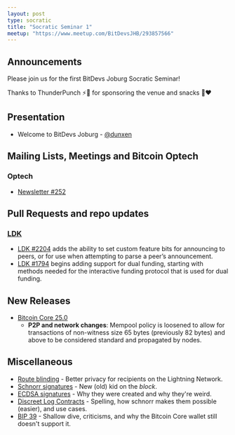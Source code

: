 ```yaml
---
layout: post
type: socratic
title: "Socratic Seminar 1"
meetup: "https://www.meetup.com/BitDevsJHB/293857566"
---
```


## Announcements

Please join us for the first BitDevs Joburg Socratic Seminar!

Thanks to ThunderPunch ⚡👊 for sponsoring the venue and snacks 🍕❤️

## Presentation

- Welcome to BitDevs Joburg - [@dunxen](https://github.com/dunxen)

## Mailing Lists, Meetings and Bitcoin Optech

### Optech
- [Newsletter #252](https://bitcoinops.org/en/newsletters/2023/05/24/)

## Pull Requests and repo updates

### [LDK](https://github.com/lightningdevkit/rust-lightning)
- [LDK #2204](https://github.com/lightningdevkit/rust-lightning/issues/2204) adds the ability to set custom feature bits for announcing to peers,
  or for use when attempting to parse a peer’s announcement.
- [LDK #1794](https://github.com/lightningdevkit/rust-lightning/issues/1794) begins adding support for dual funding, starting with methods needed
  for the interactive funding protocol that is used for dual funding.

## New Releases
- [Bitcoin Core 25.0](https://bitcoincore.org/en/releases/25.0/)
  - **P2P and network changes**: Mempool policy is loosened to allow for transactions of non-witness size 65 bytes (previously 82 bytes) and above
    to be considered standard and propagated by nodes.

## Miscellaneous
- [Route blinding](https://github.com/lightning/bolts/blob/master/04-onion-routing.md#route-blinding) - Better privacy for recipients on the Lightning Network.
- [Schnorr signatures](https://bitcoinops.org/en/topics/schnorr-signatures/) - New (old) kid on the _block_.
- [ECDSA signatures](https://en.wikipedia.org/wiki/Elliptic_Curve_Digital_Signature_Algorithm) - Why they were created and why they're weird. 
- [Discreet Log Contracts](https://bitcoinops.org/en/topics/discreet-log-contracts/) - Spelling, how schnorr makes them possible (easier), and use cases.
- [BIP 39](https://bips.xyz/39) - Shallow dive, criticisms, and why the Bitcoin Core wallet still doesn't support it.
